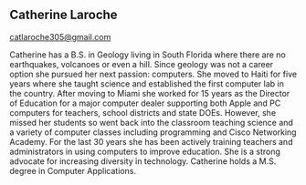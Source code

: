 ## Catherine Laroche

[catlaroche305@gmail.com](mailto:catlaroche305@gmail.com)

Catherine has a B.S. in Geology living in South Florida where there are no earthquakes, volcanoes or even a hill.  Since geology was not a career option she pursued her next passion: computers.  She moved to Haiti for five years where she taught science and established the first computer lab in the country.  After moving to Miami she worked for 15 years as the Director of Education for a major computer dealer supporting both Apple and PC computers for teachers, school districts and state DOEs.  However, she missed her students so went back into the classroom teaching science and a variety of computer classes including programming and Cisco Networking Academy.  For the last 30 years she has been actively training teachers and administrators in using computers to improve education. She is a strong advocate for increasing diversity in technology.  Catherine holds a M.S. degree in Computer Applications.
